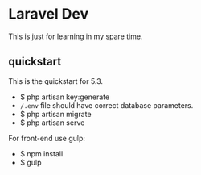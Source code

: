 # Laravel Dev

This is just for learning in my spare time.

## quickstart
This is the quickstart for 5.3.

- $ php artisan key:generate
- `/.env` file should have correct database parameters.
- $ php artisan migrate
- $ php artisan serve

For front-end use gulp:

- $ npm install
- $ gulp



